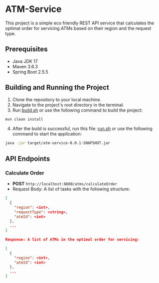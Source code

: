# ATM-Service

This project is a simple eco friendly REST API service that calculates the optimal order for servicing ATMs based on their region and the request type.

## Prerequisites

- Java JDK 17
- Maven 3.6.3
- Spring Boot 2.5.5

## Building and Running the Project

1. Clone the repository to your local machine.
2. Navigate to the project's root directory in the terminal.
3. Run [build.sh](build.sh) or use the following command to build the project:

```bash
mvn clean install
```

4. After the build is successful, run this file: [run.sh](run.sh) or use the following command to start the application:
```bash
java -jar target/atm-service-0.0.1-SNAPSHOT.jar
```

## API Endpoints

### Calculate Order

- **POST** `http://localhost:8080/atms/calculateOrder`
- Request Body: A list of tasks with the following structure:

```json
[
  {
    "region": <int>,
    "requestType": <string>,
    "atmId": <int>
  },
  ...
]

Response: A list of ATMs in the optimal order for servicing:

[
  {
    "region": <int>,
    "atmId": <int>
  },
  ...
]
